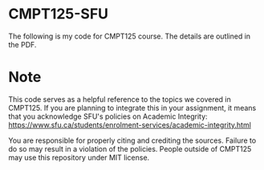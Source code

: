 # CMPT125-SFU
The following is my code for CMPT125 course. The details are outlined in the PDF. 

# Note
This code serves as a helpful reference to the topics we covered in CMPT125.
If you are planning to integrate this in your assignment, it means that you acknowledge SFU's
policies on Academic Integrity:
https://www.sfu.ca/students/enrolment-services/academic-integrity.html

You are responsible for properly citing and crediting the sources. 
Failure to do so may result in a violation of the policies. People outside of CMPT125 may use this repository
under MIT license. 

